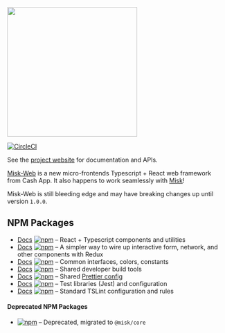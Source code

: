 <img src="https://raw.githubusercontent.com/cashapp/misk/master/misk.png" width="300"/>

[![CircleCI](https://circleci.com/gh/cashapp/misk-web.svg?style=svg)](https://circleci.com/gh/cashapp/misk-web)

See the [project website][docs] for documentation and APIs.

[Misk-Web][repo] is a new micro-frontends Typescript + React web framework from Cash App. It also happens to work seamlessly with [Misk](https://github.com/cashapp/misk)!

Misk-Web is still bleeding edge and may have breaking changes up until version `1.0.0`.

## NPM Packages

- [Docs][coreDocs] [![npm](https://img.shields.io/npm/v/@misk/core.svg?label=@misk/core)](https://www.npmjs.com/package/@misk/core) &ndash; React + Typescript components and utilities
- [Docs][simplereduxDocs] [![npm](https://img.shields.io/npm/v/@misk/simpleredux.svg?label=@misk/simpleredux)](https://www.npmjs.com/package/@misk/simpleredux) &ndash; A simpler way to wire up interactive form, network, and other components with Redux
- [Docs][commonDocs] [![npm](https://img.shields.io/npm/v/@misk/common.svg?label=@misk/common)](https://www.npmjs.com/package/@misk/common) &ndash; Common interfaces, colors, constants
- [Docs][devDocs] [![npm](https://img.shields.io/npm/v/@misk/dev.svg?label=@misk/dev)](https://www.npmjs.com/package/@misk/dev) &ndash; Shared developer build tools
- [Docs][prettierDocs] [![npm](https://img.shields.io/npm/v/@misk/prettier.svg?label=@misk/prettier)](https://www.npmjs.com/package/@misk/prettier) &ndash; Shared [Prettier config](https://prettier.io/docs/en/configuration.html)
- [Docs][testDocs] [![npm](https://img.shields.io/npm/v/@misk/test.svg?label=@misk/test)](https://www.npmjs.com/package/@misk/test) &ndash; Test libraries (Jest) and configuration
- [Docs][tslintDocs] [![npm](https://img.shields.io/npm/v/@misk/tslint.svg?label=@misk/tslint)](https://www.npmjs.com/package/@misk/tslint) &ndash; Standard TSLint configuration and rules

#### Deprecated NPM Packages
- [![npm](https://img.shields.io/npm/v/@misk/components.svg?label=@misk/components)](https://www.npmjs.com/package/@misk/components) &ndash; Deprecated, migrated to `@misk/core`

[repo]: https://github.com/cashapp/misk-web/
[docs]: https://cashapp.github.io/misk-web/
[coreDocs]: https://cashapp.github.io/misk-web/docs/packages/core/
[simplereduxDocs]: https://cashapp.github.io/misk-web/docs/packages/simpleredux/
[commonDocs]: https://cashapp.github.io/misk-web/docs/packages/common/
[devDocs]: https://cashapp.github.io/misk-web/docs/packages/dev/
[prettierDocs]: https://cashapp.github.io/misk-web/docs/packages/prettier/
[testDocs]: https://cashapp.github.io/misk-web/docs/packages/test/
[tslintDocs]: https://cashapp.github.io/misk-web/docs/packages/tslint/
[componentsDocs]: https://cashapp.github.io/misk-web/docs/packages/components/
